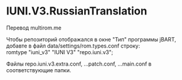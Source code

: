 # IUNI.V3.RussianTranslation
Перевод multirom.me 

Чтобы репозиторий отображался в окне "Тип" программы jBART, 
добавте в файл data/settings/rom.types.conf строку:  
romtype "iuni_v3" "IUNI V3" "repo.iuni.v3";

Файлы repo.iuni.v3.extra.conf, ...patch.conf, ...main.conf в соответствующие папки.

